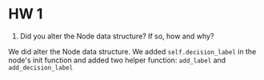 # HW 1

1. Did you alter the Node data structure? If so, how and why?

We did alter the Node data structure. We added `self.decision_label` in the node's init function and added two helper function: `add_label` and `add_decision_label`